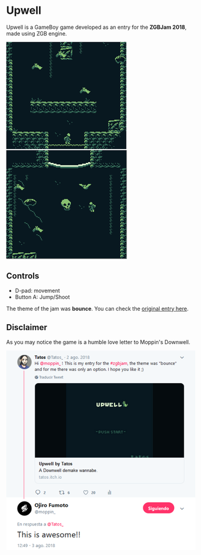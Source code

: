 # Upwell

Upwell is a GameBoy game developed as an entry for the **ZGBJam 2018**, made using ZGB engine.

   ![Upwell gif demo](Media/Upwell.gif) ![Upwell screenshot](Media/UpwellScreenshot.PNG)

## Controls

* D-pad: movement
* Button A: Jump/Shoot

The theme of the jam was **bounce**.  You can check the [original entry here](https://tatos.itch.io/upwell).

## Disclaimer

As you may notice the game is a humble love letter to Moppin's Downwell.

![Upwell gif demo](Media/Ojirooooo.PNG)